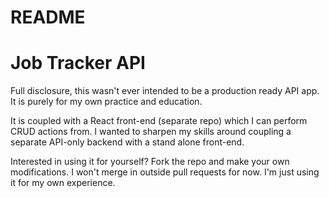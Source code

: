 # README

# Job Tracker API
Full disclosure, this wasn't ever intended to be a production ready API app. It is purely for my own practice and education. 

It is coupled with a React front-end (separate repo) which I can perform CRUD actions from. I wanted to sharpen my skills around coupling a separate API-only backend with a stand alone front-end.

Interested in using it for yourself? Fork the repo and make your own modifications. I won't merge in outside pull requests for now. I'm just using it for my own experience.
